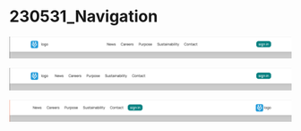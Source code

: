 # 230531_Navigation

![Screenshot](https://github.com/min328/230531_Navigation/blob/main/images/type01.png?raw=true)

![Screenshot](https://github.com/min328/230531_Navigation/blob/main/images/type02.png?raw=true)

![Screenshot](https://github.com/min328/230531_Navigation/blob/main/images/type03.png?raw=true)
